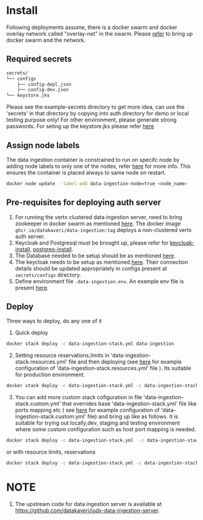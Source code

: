 # Install
 Following deployments assume, there is a docker swarm and  docker overlay network called "overlay-net"  in the swarm. Please [refer](../../../docs/swarm-setup.md) to bring up docker swarm and the network.
## Required secrets
```sh
secrets/
└── configs
    ├── config-depl.json
    ├── config-dev.json
└── keystore.jks
```
Please see the example-secrets directory to get more idea, can use the 'secrets' in that directory by copying into auth  directory  for demo or local testing purpose only! For other environment, please generate strong passwords. For seting up the keystore.jks please refer [here](https://github.com/datakaveri/iudx-aaa-server#jwt-signing-key-setup)

## Assign node labels
 The data ingestion container is constrained to run on specifc node by adding node labels to only one of the nodes, refer [here](https://docs.docker.com/engine/swarm/services/#placement-constraints) for more info. This ensures the container is placed always to same node on restart.
```sh
docker node update --label-add data-ingestion-node=true <node_name>
```
## Pre-requisites for deploying auth server
1. For running the vertx clustered data ingestion server, need to bring zookeeper in docker swarm as mentioned [here](../zookeeper/README.md).
The  docker image ```ghcr.io/datakaveri/data-ingestion:tag``` deploys a non-clustered vertx auth server.
2. Keycloak and Postgresql must be brought up, please refer for [keycloak-install](../keycloak/README.md), [postgres-install](../postgres/README.md). 
3. The Database needed to be setup should be as mentioned [here](https://github.com/datakaveri/iudx-aaa-server#flyway-database-setup). 
4. The keycloak needs to be setup as mentioned [here](https://github.com/datakaveri/iudx-aaa-server#keycloak-setup).
Their connection details should be updated  appropriately in configs present at ```secrets/configs``` directory.
5. Define environment file ```.data-ingestion.env```. An example env file is present [here](example-env).
## Deploy

Three ways to deploy, do any one of it
1. Quick deploy  
```sh
docker stack deploy -c data-ingestion-stack.yml data-ingestion 
```
2. Setting resource reservations,limits in 'data-ingestion-stack.resources.yml' file and then deploying (see [here](example-data-ingestion-stack.resources.yml) for example configuration of 'data-ingestion-stack.resources.yml' file ). Its suitable for production environment.

```sh
docker stack deploy -c data-ingestion-stack.yml -c data-ingestion-stack.resources.yml data-ingestion
```
3. You can add more custom stack cofiguration in file 'data-ingestion-stack.custom.yml' that overrides base 'data-ingestion-stack.yml' file like ports mapping etc ( see [here](example-data-ingestion-stack.custom.yml) for example configuration of 'data-ingestion-stack.custom.yml' file)  and bring up like as follows. It is suitable for trying out locally,dev, staging and testing environment where some custom configuration such as host port mapping is needed.
```sh
docker stack deploy -c data-ingestion-stack.yml  -c data-ingestion-stack.custom.yml data-ingestion
```
or 
with resource limits, reservations
```sh
docker stack deploy -c data-ingestion-stack.yml -c data-ingestion-stack.resources.yml -c data-ingestion-stack.custom.yml data-ingestion
```
# NOTE
1. The upstream code for data ingestion  server is available at https://github.com/datakaveri/iudx-data-ingestion-server.
